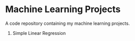 # Machine Learning Projects
A code repository containing my machine learning projects.

1. Simple Linear Regression
